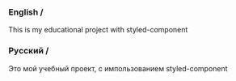 ### English /

This is my educational project with styled-component

### Русский /

Это мой учебный проект, с импользованием styled-component
